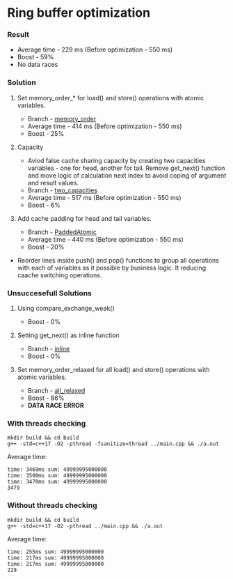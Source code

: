 # Ring buffer optimization

### Result

* Average time - 229 ms (Before optimization - 550 ms)
* Boost - 59%
* No data races

### Solution

1. Set memory_order_* for load() and store() operations with atomic variables.
    * Branch - [memory_order](https://github.com/DmitryGalich/ring_buffer_task/tree/memory_order)
    * Average time - 414 ms (Before optimization - 550 ms)
    * Boost - 25%

2. Capacity
    * Aviod false cache sharing capacity by creating two capacities variables - one for head, another for tail. Remove get_next() function and move logic of calculation next index to avoid coping of argument and result values.
    * Branch - [two_capacities](https://github.com/DmitryGalich/ring_buffer_task/tree/two_capacities)
    * Average time - 517 ms (Before optimization - 550 ms)
    * Boost - 6%

3. Add cache padding for head and tail variables.
    * Branch - [PaddedAtomic](https://github.com/DmitryGalich/ring_buffer_task/tree/PaddedAtomic)
    * Average time - 440 ms (Before optimization - 550 ms)
    * Boost - 20%

* Reorder lines inside push() and pop() functions to group all operations with each of variables as it possible by business logic. It reducing caache switching operations.

### Unsuccesefull Solutions

1. Using compare_exchange_weak()
    * Boost - 0%

2. Setting get_next() as inline function
    * Branch - [inline](https://github.com/DmitryGalich/ring_buffer_task/tree/inline)
    * Boost - 0%

3. Set memory_order_relaxed for all load() and store() operations with atomic variables.
    * Branch - [all_relaxed](https://github.com/DmitryGalich/ring_buffer_task/tree/all_relaxed)
    * Boost - 86%
    * **DATA RACE ERROR**

### With threads checking

```
mkdir build && cd build
g++ -std=c++17 -O2 -pthread -fsanitize=thread ../main.cpp && ./a.out
```

Average time:

```
time: 3469ms sum: 49999995000000
time: 3500ms sum: 49999995000000
time: 3470ms sum: 49999995000000
3479
```

### Without threads checking

```
mkdir build && cd build
g++ -std=c++17 -O2 -pthread ../main.cpp && ./a.out
```

Average time:

```
time: 255ms sum: 49999995000000
time: 217ms sum: 49999995000000
time: 217ms sum: 49999995000000
229
```
